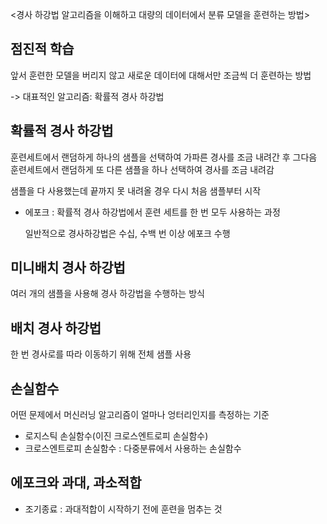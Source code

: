 <경사 하강법 알고리즘을 이해하고 대량의 데이터에서 분류 모델을 훈련하는 방법>
## 점진적 학습
앞서 훈련한 모델을 버리지 않고 새로운 데이터에 대해서만 조금씩 더 훈련하는 방법

-> 대표적인 알고리즘: 확률적 경사 하강법

## 확률적 경사 하강법
훈련세트에서 랜덤하게 하나의 샘플을 선택하여 가파른 경사를 조금 내려간 후 그다음 훈련세트에서 랜덤하게 또 다른 샘플을 하나 선택하여 경사를 조금 내려감

샘플을 다 사용했는데 끝까지 못 내려올 경우 다시 처음 샘플부터 시작
- 에포크
  : 확률적 경사 하강법에서 훈련 세트를 한 번 모두 사용하는 과정

  일반적으로 경사하강법은 수십, 수백 번 이상 에포크 수행
## 미니배치 경사 하강법
여러 개의 샘플을 사용해 경사 하강법을 수행하는 방식
## 배치 경사 하강법
한 번 경사로를 따라 이동하기 위해 전체 샘플 사용

## 손실함수
어떤 문제에서 머신러닝 알고리즘이 얼마나 엉터리인지를 측정하는 기준
- 로지스틱 손실함수(이진 크로스엔트로피 손실함수)
- 크로스엔트로피 손실함수
  : 다중분류에서 사용하는 손실함수

## 에포크와 과대, 과소적합
- 조기종료
  : 과대적합이 시작하기 전에 훈련을 멈추는 것
